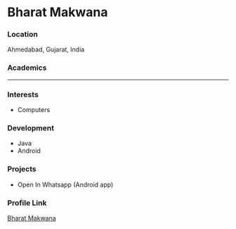 # Bharat Makwana

### Location

Ahmedabad, Gujarat, India

### Academics

---

### Interests

- Computers

### Development

- Java
- Android

### Projects

- Open In Whatsapp (Android app)

### Profile Link

[Bharat Makwana](https://github.com/bharatmk257)
